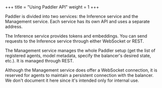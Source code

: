 +++
title = "Using Paddler API"
weight = 1
+++

Paddler is divided into two services: the Inference service and the Management service. Each service has its own API and uses a separate address.

The Inference service provides tokens and embeddings. You can send requests to the Inference service through either WebSocket or REST.

The Management service manages the whole Paddler setup (get the list of registered agents, model metadata, specify the balancer's desired state, etc.). It is managed through REST.

Although the Management service does offer a WebSocket connection, it is reserved for agents to maintain a persistent connection with the balancer. We don't document it here since it's intended only for internal use.
